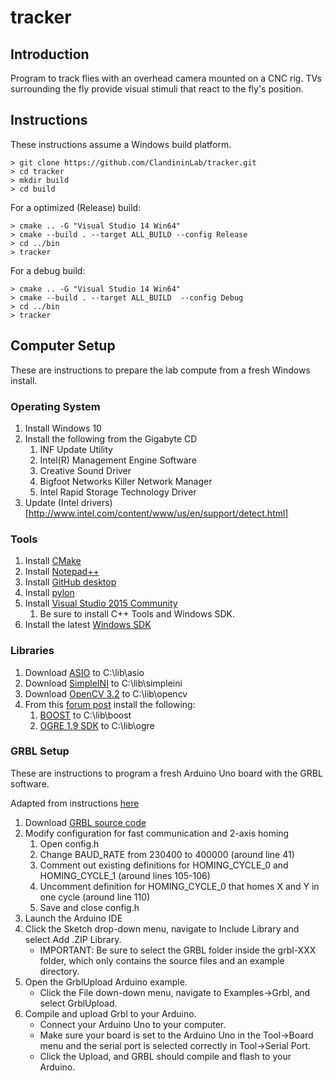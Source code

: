 # tracker

## Introduction

Program to track flies with an overhead camera mounted on a CNC rig.  TVs surrounding the fly provide visual stimuli that react to the fly's position.

## Instructions

These instructions assume a Windows build platform.

```
> git clone https://github.com/ClandininLab/tracker.git
> cd tracker
> mkdir build
> cd build
```
For a optimized (Release) build:
```
> cmake .. -G "Visual Studio 14 Win64"
> cmake --build . --target ALL_BUILD --config Release
> cd ../bin
> tracker
```

For a debug build:
```
> cmake .. -G "Visual Studio 14 Win64"
> cmake --build . --target ALL_BUILD  --config Debug
> cd ../bin
> tracker
```

## Computer Setup

These are instructions to prepare the lab compute from a fresh Windows install.

### Operating System

1. Install Windows 10
1. Install the following from the Gigabyte CD
    1. INF Update Utility
    1. Intel(R) Management Engine Software
    1. Creative Sound Driver
    1. Bigfoot Networks Killer Network Manager
    1. Intel Rapid Storage Technology Driver
1. Update (Intel drivers)[http://www.intel.com/content/www/us/en/support/detect.html]

### Tools
1. Install [CMake](https://cmake.org/)
1. Install [Notepad++](https://notepad-plus-plus.org/)
1. Install [GitHub desktop](https://desktop.github.com/)
1. Install [pylon](https://www.baslerweb.com/en/support/downloads/software-downloads/)
1. Install [Visual Studio 2015 Community](http://softwarelicensingstore.stanford.edu/)
    1. Be sure to install C++ Tools and Windows SDK.
1. Install the latest [Windows SDK](https://developer.microsoft.com/en-us/windows/downloads/windows-10-sdk)

### Libraries

1. Download [ASIO](https://github.com/chriskohlhoff/asio) to C:\lib\asio
1. Download [SimpleINI](https://github.com/brofield/simpleini) to C:\lib\simpleini
1. Download [OpenCV 3.2](http://opencv.org/releases.html) to C:\lib\opencv
1. From this [forum post](http://ogre3d.org/forums/viewtopic.php?t=69274) install the following:
    1. [BOOST](https://goo.gl/QmGS7N) to C:\lib\boost
    1. [OGRE 1.9 SDK](https://goo.gl/jzp20i) to C:\lib\ogre

### GRBL Setup

These are instructions to program a fresh Arduino Uno board with the GRBL software.

Adapted from instructions [here](https://github.com/gnea/grbl/wiki/Compiling-Grbl)

1. Download [GRBL source code](https://github.com/gnea/grbl)
2. Modify configuration for fast communication and 2-axis homing
    1. Open config.h
    2. Change BAUD_RATE from 230400 to 400000 (around line 41)
    3. Comment out existing definitions for HOMING_CYCLE_0 and HOMING_CYCLE_1 (around lines 105-106)
    4. Uncomment definition for HOMING_CYCLE_0 that homes X and Y in one cycle (around line 110)
    5. Save and close config.h
3. Launch the Arduino IDE
4. Click the Sketch drop-down menu, navigate to Include Library and select Add .ZIP Library.
    * IMPORTANT: Be sure to select the GRBL folder inside the grbl-XXX folder, which only contains the source files and an example directory.
5. Open the GrblUpload Arduino example.
    * Click the File down-down menu, navigate to Examples->Grbl, and select GrblUpload.
6. Compile and upload Grbl to your Arduino.
    * Connect your Arduino Uno to your computer.
    * Make sure your board is set to the Arduino Uno in the Tool->Board menu and the serial port is selected correctly in Tool->Serial Port.
    * Click the Upload, and GRBL should compile and flash to your Arduino.
